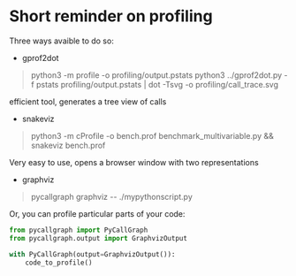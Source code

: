 <h1> Short reminder on profiling </h1>

Three ways avaible to do so:
  - gprof2dot
  > python3 -m profile -o profiling/output.pstats
  > python3 ../gprof2dot.py -f pstats profiling/output.pstats | dot -Tsvg -o profiling/call_trace.svg

  efficient tool, generates a tree view of calls
  - snakeviz
  >python3 -m cProfile -o bench.prof benchmark_multivariable.py && snakeviz bench.prof

  Very easy to use, opens a browser window with two representations

  - graphviz
  >pycallgraph graphviz -- ./mypythonscript.py

  Or, you can profile particular parts of your code:
  ```python
  from pycallgraph import PyCallGraph
  from pycallgraph.output import GraphvizOutput

  with PyCallGraph(output=GraphvizOutput()):
      code_to_profile()
  ```
